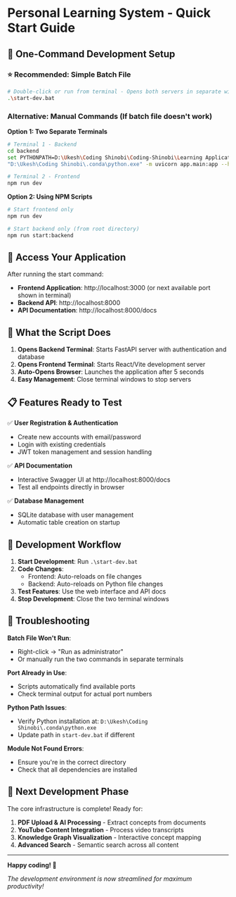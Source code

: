 # Personal Learning System - Quick Start Guide

## 🚀 One-Command Development Setup

### ⭐ Recommended: Simple Batch File
```bash
# Double-click or run from terminal - Opens both servers in separate windows
.\start-dev.bat
```

### Alternative: Manual Commands (If batch file doesn't work)

**Option 1: Two Separate Terminals**
```bash
# Terminal 1 - Backend
cd backend
set PYTHONPATH=D:\Ukesh\Coding Shinobi\Coding-Shinobi\Learning Application Development\backend
"D:\Ukesh\Coding Shinobi\.conda\python.exe" -m uvicorn app.main:app --host 0.0.0.0 --port 8000 --reload

# Terminal 2 - Frontend  
npm run dev
```

**Option 2: Using NPM Scripts**
```bash
# Start frontend only
npm run dev

# Start backend only (from root directory)
npm run start:backend
```

## 📱 Access Your Application

After running the start command:

- **Frontend Application**: http://localhost:3000 (or next available port shown in terminal)
- **Backend API**: http://localhost:8000
- **API Documentation**: http://localhost:8000/docs

## 🔧 What the Script Does

1. **Opens Backend Terminal**: Starts FastAPI server with authentication and database
2. **Opens Frontend Terminal**: Starts React/Vite development server  
3. **Auto-Opens Browser**: Launches the application after 5 seconds
4. **Easy Management**: Close terminal windows to stop servers

## 📋 Features Ready to Test

✅ **User Registration & Authentication**
- Create new accounts with email/password
- Login with existing credentials  
- JWT token management and session handling

✅ **API Documentation**
- Interactive Swagger UI at http://localhost:8000/docs
- Test all endpoints directly in browser

✅ **Database Management**
- SQLite database with user management
- Automatic table creation on startup

## 🔄 Development Workflow

1. **Start Development**: Run `.\start-dev.bat`
2. **Code Changes**: 
   - Frontend: Auto-reloads on file changes
   - Backend: Auto-reloads on Python file changes
3. **Test Features**: Use the web interface and API docs
4. **Stop Development**: Close the two terminal windows

## 🐛 Troubleshooting

**Batch File Won't Run**: 
- Right-click → "Run as administrator"
- Or manually run the two commands in separate terminals

**Port Already in Use**: 
- Scripts automatically find available ports
- Check terminal output for actual port numbers

**Python Path Issues**: 
- Verify Python installation at: `D:\Ukesh\Coding Shinobi\.conda\python.exe`
- Update path in `start-dev.bat` if different

**Module Not Found Errors**:
- Ensure you're in the correct directory
- Check that all dependencies are installed

## 🎯 Next Development Phase

The core infrastructure is complete! Ready for:
1. **PDF Upload & AI Processing** - Extract concepts from documents
2. **YouTube Content Integration** - Process video transcripts  
3. **Knowledge Graph Visualization** - Interactive concept mapping
4. **Advanced Search** - Semantic search across all content

---

**Happy coding! 🎉**

*The development environment is now streamlined for maximum productivity!*